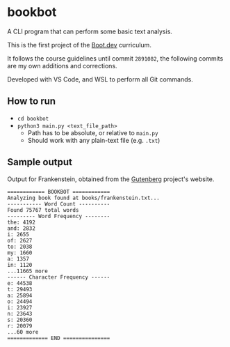 # bookbot

A CLI program that can perform some basic text analysis.

This is the first project of the [Boot.dev](https://www.boot.dev) curriculum.

It follows the course guidelines until commit `2891082`, the following commits are my own additions and corrections.

Developed with VS Code, and WSL to perform all Git commands.

## How to run
- `cd bookbot`
- `python3 main.py <text_file_path>`
    - Path has to be absolute, or relative to `main.py`
    - Should work with any plain-text file (e.g. `.txt`)

## Sample output
Output for Frankenstein, obtained from the [Gutenberg](https://www.gutenberg.org/cache/epub/41445/pg41445.txt) project's website.
```
============ BOOKBOT ============
Analyzing book found at books/frankenstein.txt...
----------- Word Count ----------
Found 75767 total words
--------- Word Frequency --------
the: 4192
and: 2832
i: 2655
of: 2627
to: 2038
my: 1660
a: 1357
in: 1120
...11665 more
------ Character Frequency ------
e: 44538
t: 29493
a: 25894
o: 24494
i: 23927
n: 23643
s: 20360
r: 20079
...60 more
============= END ===============
```